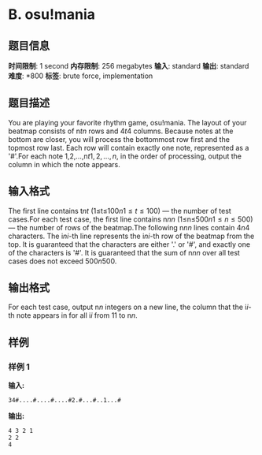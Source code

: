 # B. osu!mania

## 题目信息

**时间限制**: 1 second
**内存限制**: 256 megabytes
**输入**: standard
**输出**: standard
**难度**: *800
**标签**: brute force, implementation

## 题目描述

You are playing your favorite rhythm game, osu!mania. The layout of your beatmap consists of n$t$$n$ rows and 4$t$$4$ columns. Because notes at the bottom are closer, you will process the bottommost row first and the topmost row last. Each row will contain exactly one note, represented as a '#'.For each note 1,2,…,n$t$$1, 2, \dots, n$, in the order of processing, output the column in which the note appears.

## 输入格式

The first line contains t$n$$t$ (1≤t≤100$n$$1 \leq t \leq 100$) — the number of test cases.For each test case, the first line contains n$n$$n$ (1≤n≤500$n$$1 \leq n \leq 500$) — the number of rows of the beatmap.The following n$n$$n$ lines contain 4$n$$4$ characters. The i$n$$i$-th line represents the i$n$$i$-th row of the beatmap from the top. It is guaranteed that the characters are either '.' or '#', and exactly one of the characters is '#'. It is guaranteed that the sum of n$n$$n$ over all test cases does not exceed 500$n$$500$.

## 输出格式

For each test case, output n$n$ integers on a new line, the column that the i$i$-th note appears in for all i$i$ from 1$1$ to n$n$.

## 样例

### 样例 1

**输入:**
```
34#....#....#....#2.#...#..1...#
```

**输出:**
```
4 3 2 1 
2 2 
4
```
